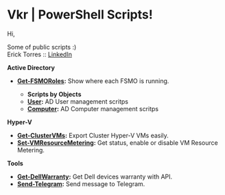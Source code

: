 # Vkr | PowerShell Scripts!

Hi,
<p>Some of public scripts :)<br />
Erick Torres :: <a href="https://www.linkedin.com/in/erickvtorres/">LinkedIn</a>

  <strong>Active Directory</strong>
- <strong><a href="https://github.com/erickvtorres/Vkr/blob/main/Active%20Directory/Get-FSMORoles.ps1">Get-FSMORoles</a>:</strong> Show where each FSMO is running.

  - <strong>Scripts by Objects</strong>
  - <strong><a href="https://github.com/erickvtorres/Vkr/tree/main/Active%20Directory/User">User</a>:</strong> AD User management scritps
  - <strong><a href="https://github.com/erickvtorres/Vkr/tree/main/Active%20Directory/Computer">Computer</a>:</strong> AD Computer management scritps

<strong>Hyper-V</strong>
- <strong><a href="https://github.com/erickvtorres/Vkr/blob/main/Hyper-V/Get-ClusterVMs.ps1">Get-ClusterVMs</a>:</strong> Export Cluster Hyper-V VMs easily.
- <strong><a href="https://github.com/erickvtorres/Vkr/blob/main/Hyper-V/Set-VMResourceMetering.ps1">Set-VMResourceMetering</a>:</strong> Get status, enable or disable VM Resource Metering.

<strong>Tools</strong>
- <strong><a href="https://github.com/erickvtorres/Vkr/blob/main/Tools/Get-DellWarranty.ps1">Get-DellWarranty</a>:</strong> Get Dell devices warranty with API.
- <strong><a href="https://github.com/erickvtorres/Vkr/blob/main/Tools/Send-Telegram.ps1">Send-Telegram</a>:</strong> Send message to Telegram.
